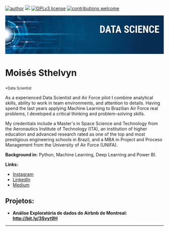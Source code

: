 [![author](https://img.shields.io/badge/author-moisessthelvyn-red.svg)](https://www.linkedin.com/in/mois%C3%A9s-sthelvyn-aa9791248/) [![](https://img.shields.io/badge/python-3.7+-blue.svg)](https://www.python.org/downloads/release/python-365/) [![GPLv3 license](https://img.shields.io/badge/License-GPLv3-blue.svg)](http://perso.crans.org/besson/LICENSE.html) [![contributions welcome](https://img.shields.io/badge/contributions-welcome-brightgreen.svg?style=flat)](https://github.com/carlosfab/data_science/issues)

<p align="center">
  <img src="banner.png" >
</p>

# Moisés Sthelvyn
<sub>*Data Scientist</sub>

As a experienced Data Scientist and Air Force pilot I combine analytical skills, ability to work in team environments, and attention to details. Having spend the last years applying Machine Learning to Brazilian Air Force real problems, I developed a critical thinking and problem-solving skills.

My credentials include a Master's in Space Science and Technology from the Aeronautics Institute of Technology (ITA), an institution of higher education and advanced research rated as one of the top and most prestigious engineering schools in Brazil, and a MBA in Project and Process Management from the University of Air Force (UNIFA).

**Background in:** Python, Machine Learning, Deep Learning and Power BI.

**Links:**
* [Instagram](https://instagram.com/moisessthelvyn)
* [LinkedIn](https://www.linkedin.com/in/mois%C3%A9s-sthelvyn-aa9791248/)
* [Medium](https://www.medium.com)


## Projetos:

* **Análise Exploratória de dados do Airbnb de Montreal: http://bit.ly/3Svyt9H**

---




